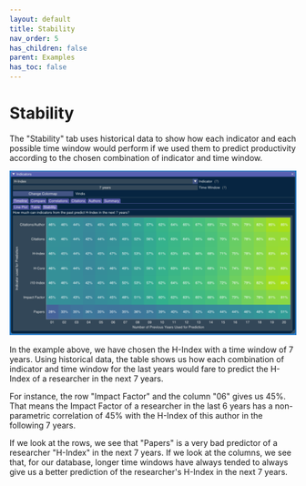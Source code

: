 ```yaml
---
layout: default
title: Stability
nav_order: 5
has_children: false
parent: Examples
has_toc: false
---
```

# Stability

The "Stability" tab uses historical data to show how each indicator and each possible time window would perform if we used them to predict productivity according to the chosen combination of indicator and time window. 

![](../images/stability_tab.png)

In the example above, we have chosen the H-Index with a time window of 7 years. Using historical data, the table shows us how each combination of indicator and time window for the last years would fare to predict the H-Index of a researcher in the next 7 years.

For instance, the row "Impact Factor" and the column "06" gives us 45%. That means the Impact Factor of a researcher in the last 6 years has a non-parametric correlation of 45% with the H-Index of this author in the following 7 years. 

If we look at the rows, we see that "Papers" is a very bad predictor of a researcher "H-Index" in the next 7 years. If we look at the columns, we see that, for our database, longer time windows have always tended to always give us a better prediction of the researcher's H-Index in the next 7 years.





<!-- Generated with mdsplit: https://github.com/alandefreitas/mdsplit -->
